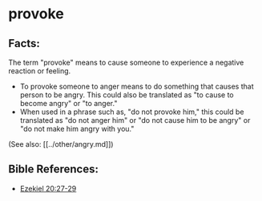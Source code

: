 # provoke #

## Facts: ##

The term "provoke" means to cause someone to experience a negative reaction or feeling.

* To provoke someone to anger means to do something that causes that person to be angry. This could also be translated as "to cause to become angry" or "to anger."
* When used in a phrase such as, "do not provoke him," this could be translated as "do not anger him" or "do not cause him to be angry" or "do not make him angry with you."

(See also: [[../other/angry.md]])

## Bible References: ##

* [Ezekiel 20:27-29](en/tn/ezk/help/20/27)